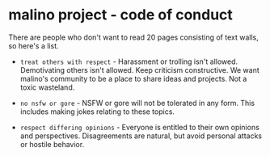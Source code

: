 # malino project - code of conduct

There are people who don't want to read 20 pages consisting of text walls, so here's a list.

- `treat others with respect` - Harassment or trolling isn't allowed. Demotivating others isn't allowed. Keep criticism constructive. We want malino's community to be a place to share ideas and projects. Not a toxic wasteland.

- `no nsfw or gore` - NSFW or gore will not be tolerated in any form. This includes making jokes relating to these topics.

- `respect differing opinions` - Everyone is entitled to their own opinions and perspectives. Disagreements are natural, but avoid personal attacks or hostile behavior.